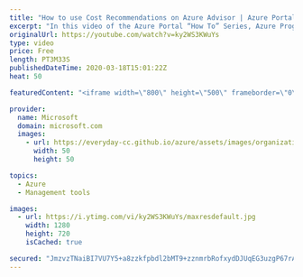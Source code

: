 ```yaml
---
title: "How to use Cost Recommendations on Azure Advisor | Azure Portal Series"
excerpt: "In this video of the Azure Portal “How To” Series, Azure Program Managers Leon Welicki and Saket Gupta show us how to save money in Azure using Azure Advisor cost recommendations. Azure Advisor helps you optimize and reduce your overall spending by identifying idle and underutilized resources.   Try"
originalUrl: https://youtube.com/watch?v=ky2WS3KWuYs
type: video
price: Free
length: PT3M33S
publishedDateTime: 2020-03-18T15:01:22Z
heat: 50

featuredContent: "<iframe width=\"800\" height=\"500\" frameborder=\"0\" src=\"https://www.youtube.com/embed/ky2WS3KWuYs\" allow=\"accelerometer; autoplay; encrypted-media; gyroscope; picture-in-picture\" allowfullscreen></iframe>"

provider:
  name: Microsoft
  domain: microsoft.com
  images:
    - url: https://everyday-cc.github.io/azure/assets/images/organizations/microsoft.com-50x50.jpg
      width: 50
      height: 50

topics:
  - Azure
  - Management tools

images:
  - url: https://i.ytimg.com/vi/ky2WS3KWuYs/maxresdefault.jpg
    width: 1280
    height: 720
    isCached: true

secured: "JmzvzTNaiBI7VU7Y5+a8zzkfpbdl2bMT9+zznmrbRofxydDJUqEG3uzgP67rACVTPmXI+GRDdDKnfoUDzG501CmStLktfpNS2Gyu2H3slQ9nWyQ3nM9AXgNRQiZewdsBsfToAyA3j0hWBIGSTKfbZ3QMpmxRUOKikiYNV5ZC6dOMnZSWYKRNstt8InkEYO8TvM56CssNRtKulwwIZod4dmvUtuiazQ3djPGMfCT5u5ZnBGkMsnaEw8eEPFowHx26p8wUhXke0XMgf1f5UhdBAluhjUL1+pNI9zg9/Iwa1TR/sm0tLOZw6xXMdF46mhS47WZz7It4WtERQBa00fO5XeXQqZjxHWqxkYTJOd8euVdp9dP0bDDTrLNsundeKFiHmZLt+7kg5pwL3/bYbVP7XDEL9itGu3kJJgqqtNlWHa0=;XxUmPi7VLBbggOycdxo1zg=="
---
```


